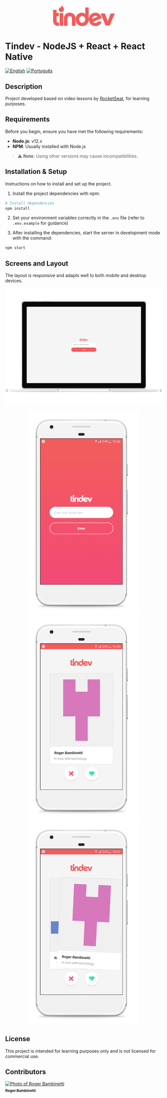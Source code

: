 
<h1 align="center">
<img
		width="200"
		src="https://github.com/RogerBambinetti/tindev-nodejs-react-react-native/blob/master/preview/logo.png">
</h1>

# Tindev - NodeJS + React + React Native

[![English](https://img.shields.io/badge/lang-english-blue.svg)](README.md)
[![Português](https://img.shields.io/badge/lang-portuguese-green.svg)](README.pt-br.md)

## Description

Project developed based on video lessons by [RocketSeat](https://github.com/Rocketseat), for learning purposes.

## Requirements

Before you begin, ensure you have met the following requirements:

- **Node.js**: v12.x
- **NPM**: Usually installed with Node.js

> ⚠️ **Note**: Using other versions may cause incompatibilities.

## Installation & Setup

Instructions on how to install and set up the project.

1. Install the project dependencies with npm:

```bash
# Install dependencies
npm install
```

2. Set your environment variables correctly in the `.env` file (refer to `.env.example` for guidance)

3. After installing the dependencies, start the server in development mode with the command:

```bash
npm start
```

## Screens and Layout

The layout is responsive and adapts well to both mobile and desktop devices.

<p align="center">
<img
		width="700"
		src="https://github.com/RogerBambinetti/tindev-nodejs-react-react-native/blob/master/preview/Screenshot0.png">
</p>
<p align="center">
<img
		width="350"
		src="https://github.com/RogerBambinetti/tindev-nodejs-react-react-native/blob/master/preview/Screenshot3.png">
<img
		width="350"
		src="https://github.com/RogerBambinetti/tindev-nodejs-react-react-native/blob/master/preview/Screenshot1.png">
<img
		width="350"
		src="https://github.com/RogerBambinetti/tindev-nodejs-react-react-native/blob/master/preview/Screenshot2.png">
</p>

## License

This project is intended for learning purposes only and is not licensed for commercial use.

## Contributors

<table align="center">
  <tr>
      <a href="https://github.com/RogerBambinetti">
        <img src="https://avatars0.githubusercontent.com/u/50684839?s=460&v=4" width="100px" alt="Photo of Roger Bambinetti"/>
        <br />
        <sub><b>Roger Bambinetti</b></sub>
      </a>
  </tr>
</table>
